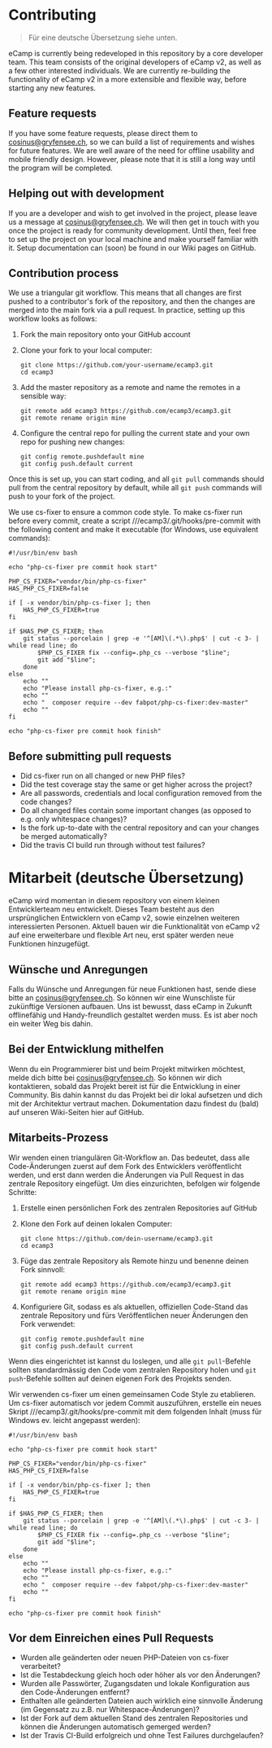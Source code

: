 # Contributing

> Für eine deutsche Übersetzung siehe unten.

eCamp is currently being redeveloped in this repository by a core developer team. This team consists of the original developers of eCamp v2, as well as a few other interested individuals. We are currently re-building the functionality of eCamp v2 in a more extensible and flexible way, before starting any new features.

## Feature requests
If you have some feature requests, please direct them to cosinus@gryfensee.ch, so we can build a list of requirements and wishes for future features. We are well aware of the need for offline usability and mobile friendly design. However, please note that it is still a long way until the program will be completed.

## Helping out with development
If you are a developer and wish to get involved in the project, please leave us a message at cosinus@gryfensee.ch. We will then get in touch with you once the project is ready for community development. Until then, feel free to set up the project on your local machine and make yourself familiar with it. Setup documentation can (soon) be found in our Wiki pages on GitHub.

## Contribution process
We use a triangular git workflow. This means that all changes are first pushed to a contributor's fork of the repository, and then the changes are merged into the main fork via a pull request. In practice, setting up this workflow looks as follows:

1. Fork the main repository onto your GitHub account

2. Clone your fork to your local computer:

    ```
    git clone https://github.com/your-username/ecamp3.git
    cd ecamp3
    ```

3. Add the master repository as a remote and name the remotes in a sensible way:

    ```
    git remote add ecamp3 https://github.com/ecamp3/ecamp3.git
    git remote rename origin mine
    ```

4. Configure the central repo for pulling the current state and your own repo for pushing new changes:

    ```
    git config remote.pushdefault mine
    git config push.default current
    ```

Once this is set up, you can start coding, and all `git pull` commands should pull from the central repository by default, while all `git push` commands will push to your fork of the project.

We use cs-fixer to ensure a common code style. To make cs-fixer run before every commit, create a script <your>/<local>/<repository>/ecamp3/.git/hooks/pre-commit with the following content and make it executable (for Windows, use equivalent commands):
```
#!/usr/bin/env bash

echo "php-cs-fixer pre commit hook start"

PHP_CS_FIXER="vendor/bin/php-cs-fixer"
HAS_PHP_CS_FIXER=false

if [ -x vendor/bin/php-cs-fixer ]; then
    HAS_PHP_CS_FIXER=true
fi

if $HAS_PHP_CS_FIXER; then
    git status --porcelain | grep -e '^[AM]\(.*\).php$' | cut -c 3- | while read line; do
        $PHP_CS_FIXER fix --config=.php_cs --verbose "$line";
        git add "$line";
    done
else
    echo ""
    echo "Please install php-cs-fixer, e.g.:"
    echo ""
    echo "  composer require --dev fabpot/php-cs-fixer:dev-master"
    echo ""
fi

echo "php-cs-fixer pre commit hook finish"
```

## Before submitting pull requests

* Did cs-fixer run on all changed or new PHP files?
* Did the test coverage stay the same or get higher across the project?
* Are all passwords, credentials and local configuration removed from the code changes?
* Do all changed files contain some important changes (as opposed to e.g. only whitespace changes)?
* Is the fork up-to-date with the central repository and can your changes be merged automatically?
* Did the travis CI build run through without test failures?


# Mitarbeit (deutsche Übersetzung)

eCamp wird momentan in diesem repository von einem kleinen Entwicklerteam neu entwickelt. Dieses Team besteht aus den ursprünglichen Entwicklern von eCamp v2, sowie einzelnen weiteren interessierten Personen. Aktuell bauen wir die Funktionalität von eCamp v2 auf eine erweiterbare und flexible Art neu, erst später werden neue Funktionen hinzugefügt.

## Wünsche und Anregungen
Falls du Wünsche und Anregungen für neue Funktionen hast, sende diese bitte an cosinus@gryfensee.ch. So können wir eine Wunschliste für zukünftige Versionen aufbauen. Uns ist bewusst, dass eCamp in Zukunft offlinefähig und Handy-freundlich gestaltet werden muss. Es ist aber noch ein weiter Weg bis dahin.

## Bei der Entwicklung mithelfen
Wenn du ein Programmierer bist und beim Projekt mitwirken möchtest, melde dich bitte bei cosinus@gryfensee.ch. So können wir dich kontaktieren, sobald das Projekt bereit ist für die Entwicklung in einer Community. Bis dahin kannst du das Projekt bei dir lokal aufsetzen und dich mit der Architektur vertraut machen. Dokumentation dazu findest du (bald) auf unseren Wiki-Seiten hier auf GitHub.

## Mitarbeits-Prozess
Wir wenden einen triangulären Git-Workflow an. Das bedeutet, dass alle Code-Änderungen zuerst auf dem Fork des Entwicklers veröffentlicht werden, und erst dann werden die Änderungen via Pull Request in das zentrale Repository eingefügt. Um dies einzurichten, befolgen wir folgende Schritte:

1. Erstelle einen persönlichen Fork des zentralen Repositories auf GitHub

2. Klone den Fork auf deinen lokalen Computer:

    ```
    git clone https://github.com/dein-username/ecamp3.git
    cd ecamp3
    ```

3. Füge das zentrale Repository als Remote hinzu und benenne deinen Fork sinnvoll:

    ```
    git remote add ecamp3 https://github.com/ecamp3/ecamp3.git
    git remote rename origin mine
    ```

4. Konfiguriere Git, sodass es als aktuellen, offiziellen Code-Stand das zentrale Repository und fürs Veröffentlichen neuer Änderungen den Fork verwendet:

    ```
    git config remote.pushdefault mine
    git config push.default current
    ```

Wenn dies eingerichtet ist kannst du loslegen, und alle `git pull`-Befehle sollten standardmässig den Code vom zentralen Repository holen und `git push`-Befehle sollten auf deinen eigenen Fork des Projekts senden.

Wir verwenden cs-fixer um einen gemeinsamen Code Style zu etablieren. Um cs-fixer automatisch vor jedem Commit auszuführen, erstelle ein neues Skript <your>/<local>/<repository>/ecamp3/.git/hooks/pre-commit mit dem folgenden Inhalt (muss für Windows ev. leicht angepasst werden):
```
#!/usr/bin/env bash

echo "php-cs-fixer pre commit hook start"

PHP_CS_FIXER="vendor/bin/php-cs-fixer"
HAS_PHP_CS_FIXER=false

if [ -x vendor/bin/php-cs-fixer ]; then
    HAS_PHP_CS_FIXER=true
fi

if $HAS_PHP_CS_FIXER; then
    git status --porcelain | grep -e '^[AM]\(.*\).php$' | cut -c 3- | while read line; do
        $PHP_CS_FIXER fix --config=.php_cs --verbose "$line";
        git add "$line";
    done
else
    echo ""
    echo "Please install php-cs-fixer, e.g.:"
    echo ""
    echo "  composer require --dev fabpot/php-cs-fixer:dev-master"
    echo ""
fi

echo "php-cs-fixer pre commit hook finish"
```

## Vor dem Einreichen eines Pull Requests

* Wurden alle geänderten oder neuen PHP-Dateien von cs-fixer verarbeitet?
* Ist die Testabdeckung gleich hoch oder höher als vor den Änderungen?
* Wurden alle Passwörter, Zugangsdaten und lokale Konfiguration aus den Code-Änderungen entfernt?
* Enthalten alle geänderten Dateien auch wirklich eine sinnvolle Änderung (im Gegensatz zu z.B. nur Whitespace-Änderungen)?
* Ist der Fork auf dem aktuellen Stand des zentralen Repositories und können die Änderungen automatisch gemerged werden?
* Ist der Travis CI-Build erfolgreich und ohne Test Failures durchgelaufen?

